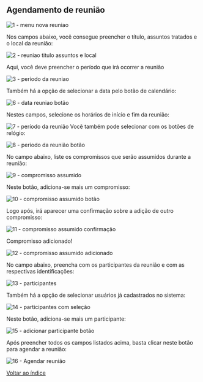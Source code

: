 
## Agendamento de reunião
![1 - menu nova reuniao](https://github.com/void-works-br/projeto-planejare/assets/107960686/ea48ef2f-9413-4fc3-ad05-17376596c6a8)

Nos campos abaixo, você consegue preencher o título, assuntos tratados e o local da reunião:

![2 - reuniao titulo assuntos e local](https://github.com/void-works-br/projeto-planejare/assets/107960686/b611082d-dcfd-4f4d-8324-310437ea49ff)

Aqui, você deve preencher o período que irá ocorrer a reunião

![3 - período da reuniao](https://github.com/void-works-br/projeto-planejare/assets/107960686/8483a52e-38af-4018-9189-568cb6adc6a4)

Também há a opção de selecionar a data pelo botão de calendário:

![6 - data reuniao botão](https://github.com/void-works-br/projeto-planejare/assets/107960686/3787c7b8-c4e1-4812-9613-1401621410f4)

Nestes campos, selecione os horários de início e fim da reunião:

![7 - período da reunião](https://github.com/void-works-br/projeto-planejare/assets/107960686/bd747d3d-0ee9-410f-8153-59526d4f8708)
Você também pode selecionar com os botões de relógio:

![8 - período da reunião botão](https://github.com/void-works-br/projeto-planejare/assets/107960686/dbbf0f48-42bd-449e-b301-39d6288c875d)

No campo abaixo, liste os compromissos que serão assumidos durante a reunião:

![9 - compromisso assumido](https://github.com/void-works-br/projeto-planejare/assets/107960686/4602fa7c-758d-4ad8-8261-81cb5f323ff9)

Neste botão, adiciona-se mais um compromisso:

![10 - compromisso assumido botão](https://github.com/void-works-br/projeto-planejare/assets/107960686/a4c5c159-b4f6-45f8-8465-af7b245aa332)

Logo após, irá aparecer uma confirmação sobre a adição de outro compromisso:

![11 - compromisso assumido confirmação](https://github.com/void-works-br/projeto-planejare/assets/107960686/d97d4ff7-be12-407e-b4f2-ded44dbd3487)

Compromisso adicionado!

![12 - compromisso assumido adicionado](https://github.com/void-works-br/projeto-planejare/assets/107960686/73e4ea59-6798-4c57-b4e6-675ce644648d)


No campo abaixo, preencha com os participantes da reunião e com as respectivas identificações:

![13 - participantes](https://github.com/void-works-br/projeto-planejare/assets/107960686/3fa77cd3-19e2-4f26-94d0-be1133ec80da)

Também há a opção de selecionar usuários já cadastrados no sistema:

![14 - participantes com seleção](https://github.com/void-works-br/projeto-planejare/assets/107960686/dfa741d5-9809-4b1b-819b-e4aca6c0e457)

Neste botão, adiciona-se mais um participante:

![15 - adicionar participante botão](https://github.com/void-works-br/projeto-planejare/assets/107960686/25a14e9e-496f-4eec-9e7d-8103e2f726f2)

Após preencher todos os campos listados acima, basta clicar neste botão para agendar a reunião:

![16 - Agendar reunião](https://github.com/void-works-br/projeto-planejare/assets/107960686/33f79d66-5cca-4f0b-8b01-cc4025c25dcc)

[Voltar ao índice](https://github.com/void-works-br/planejare-documentacao/blob/main/doc-index.md)




